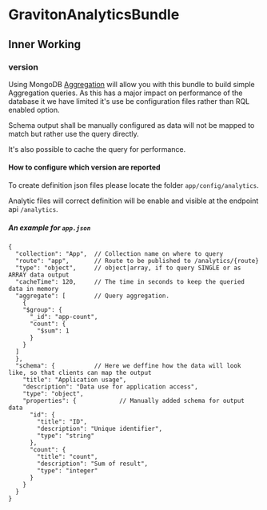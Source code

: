 # GravitonAnalyticsBundle

## Inner Working

### version
Using MongoDB [Aggregation](https://docs.mongodb.com/v3.0/applications/aggregation/) will allow you with this bundle to build simple Aggregation queries.
As this has a major impact on performance of the database it we have limited it's use be configuration files rather than RQL enabled option.

Schema output shall be manually configured as data will not be mapped to match but rather use the query directly.

It's also possible to cache the query for performance. 

#### How to configure which version are reported

To create definition json files please locate the folder `app/config/analytics`.
 
Analytic files will correct definition will be enable and visible at the endpoint api `/analytics`.

##### An example for `app.json`

```
{
  "collection": "App",  // Collection name on where to query
  "route": "app",       // Route to be published to /analytics/{route}
  "type": "object",     // object|array, if to query SINGLE or as ARRAY data output
  "cacheTime": 120,     // The time in seconds to keep the queried data in memory
  "aggregate": [        // Query aggregation.
    {        
    "$group": {
      "_id": "app-count",
      "count": {
        "$sum": 1
      }
    }
  ]  
  },
  "schema": {           // Here we deffine how the data will look like, so that clients can map the output
    "title": "Application usage",
    "description": "Data use for application access",
    "type": "object", 
    "properties": {            // Manually added schema for output data
      "id": {
        "title": "ID",
        "description": "Unique identifier",
        "type": "string"
      },
      "count": {
        "title": "count",
        "description": "Sum of result",
        "type": "integer"
      }
    }
  }
}
```
